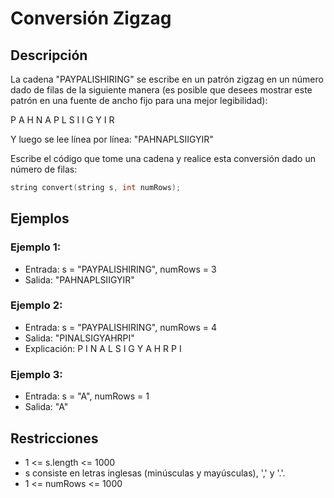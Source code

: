 # Conversión Zigzag

## Descripción

La cadena "PAYPALISHIRING" se escribe en un patrón zigzag en un número dado de filas de la siguiente manera (es posible que desees mostrar este patrón en una fuente de ancho fijo para una mejor legibilidad):

P   A   H   N
A P L S I I G
Y   I   R

Y luego se lee línea por línea: "PAHNAPLSIIGYIR"

Escribe el código que tome una cadena y realice esta conversión dado un número de filas:

```cpp
string convert(string s, int numRows);
```

## Ejemplos

### Ejemplo 1:

- Entrada: s = "PAYPALISHIRING", numRows = 3
- Salida: "PAHNAPLSIIGYIR"

### Ejemplo 2:

- Entrada: s = "PAYPALISHIRING", numRows = 4
- Salida: "PINALSIGYAHRPI"
- Explicación:
  P     I    N
  A   L S  I G
  Y A   H R
  P     I

### Ejemplo 3:

- Entrada: s = "A", numRows = 1
- Salida: "A"

## Restricciones

- 1 <= s.length <= 1000
- s consiste en letras inglesas (minúsculas y mayúsculas), ',' y '.'.
- 1 <= numRows <= 1000